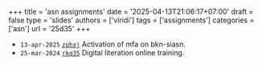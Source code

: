 +++
title = 'asn assignments'
date = '2025-04-13T21:06:17+07:00'
draft = false
type = 'slides'
authors = ['viridi']
tags = ['assignments']
categories = ['asn']
url = '25d35'
+++

+ `13-apr-2025` [`zphxj`](https://osf.io/zphxj) Activation of mfa on bkn-siasn.
+ `25-mar-2024` [`rkq35`](https://osf.io/rkq35) Digital literation online training.
